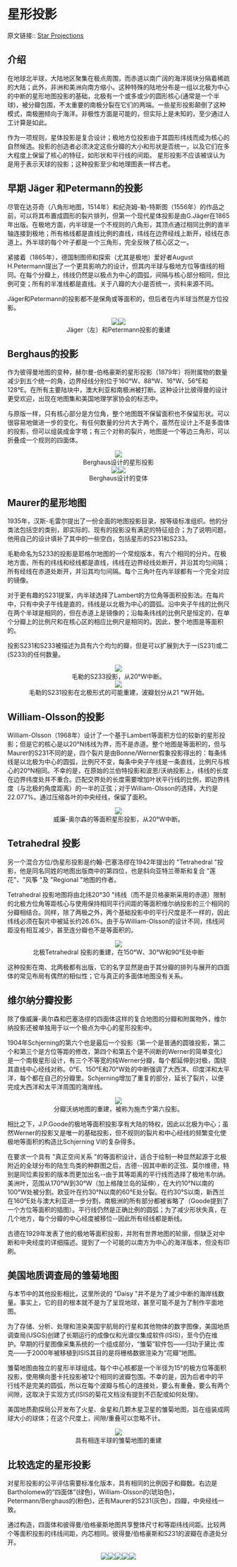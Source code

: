 # 星形投影
原文链接:: [Star Projections](https://web.archive.org/web/20180225200949/http://www.progonos.com/furuti/MapProj/Normal/ProjInt/ProjStar/projStar.html)

## 介绍

在地球北半球，大陆地区聚集在极点周围，而赤道以南广阔的海洋斑块分隔着稀疏的大陆；此外，非洲和美洲向南方缩小。这种特殊的陆地分布是一组以北极为中心的中断的星形地图投影的基础，北极有一个或多或少的圆形核心(通常是一个半球)，被分瓣包围，不太重要的南极分裂在它们的两端。一些星形投影颠倒了这种模式，南极圈倾向于海洋。非极性方面是可能的，但实际上是未知的，至少通过人工计算是如此。

作为一项规则，星体投影是复合设计；极地方位投影由于其圆形纬线而成为核心的自然候选。投影的创造者必须决定这些分瓣的大小和形状是否统一，以及它们在多大程度上保留了核心的特征，如形状和平行线的间距。
星形投影不应该被误认为是用于表示天球的投影；这种投影至少和地理图表一样古老。

## 早期 Jäger 和Petermann的投影

尽管在达芬奇（八角形地图，1514年）和纪尧姆-勒-特斯图（1556年）的作品之前，可以将其布置成圆形的裂片排列，但第一个现代星体投影是由G.Jäger在1865年出版。在极地方面，内半球是一个不规则的八角形，其顶点通过相同比例的直半轴连接到极地；所有格线都是直线比例的直线，纬线在边界经线上断开，经线在赤道上。外半球的每个叶子都是一个三角形，完全反映了核心区之一。

紧接着（1865年），德国制图师和探索（尤其是极地）爱好者August H.Petermann提出了一个更具影响力的设计，但其内半球与极地方位等值线的相同。在每个分瓣上，纬线仍然是以极点为中心的圆弧，间隔与核心部分相同，但比例可变；所有的半准线都是直线。关于八瓣的大小是否统一，资料来源不同。

Jäger和Petermann的投影都不是保角或等面积的，但后者在内半球当然是方位投影。

<div align="center"><img src="./asserts/image_1625389375511_0.png"/><img src="./asserts/image_1625389379383_0.png"/></div> 
<center>Jäger（左）和Petermann投影的重建</center>

## Berghaus的投影

作为彼得曼地图的变种，赫尔曼-伯格豪斯的星形投影（1879年）将附属物的数量减少到五个统一的角，边界经线分别位于160°W、88°W、16°W、56°E和128°E。在所有主要陆块中，澳大利亚和南极洲被打断。这种设计比彼得曼的设计更受欢迎，出现在地图集和美国地理学家协会的标志中。

与原版一样，只有核心部分是方位角，整个地图既不保留面积也不保留形状。可以很容易地做进一步的变化，有任何数量的分片大于两个，虽然在设计上不是多面体的投影，但可以组装成金字塔；有三个对称的裂片，地图是一个等边三角形，可以折叠成一个规则的四面体。

<div align="center"><img src="./asserts/image_1625390672476_0.png"/></div> 
<center>Berghaus设计的星形投影</center>
<div align="center"><img src="./asserts/image_1625390706524_0.png"/><img src="./asserts/image_1625390712061_0.png"/></div>
<center> Berghaus设计的变体</center>

## Maurer的星形地图

1935年，汉斯-毛雷尔提出了一份全面的地图投影目录，按等级标准组织。他的分类法包括空的类别，即实际的、现有的投影没有满足的特征组合；为了说明问题，他用自己的设计填补了其中的一些空白，包括星形的S231和S233。

毛勒命名为S233的投影是耶格尔地图的一个常规版本，有六个相同的分片。在极地方面，所有的纬线和经线都是直线，纬线在边界经线处断开，并沿其均匀间隔；所有经线在赤道处断开，并沿其均匀间隔。每个三角叶在内半球都有一个完全对应的镜像。

对于更有趣的S231提案，内半球选择了Lambert的方位角等面积投影法。在每片中，只有中央子午线是直的，纬线是以北极为中心的圆弧。沿中央子午线的比例尺在两个半球是相同的，但在赤道上是镜像的；沿每条纬线的比例尺是恒定的，在单个分瓣上的比例尺和在核心区的相应比例尺是相同的。因此，整个地图是等面积的。

投影S231和S233被描述为具有六个均匀的瓣，但是可以扩展到大于一(S231)或二(S233)的任何数量。

<div align="center"><img src="./asserts/image_1625390898915_0.png"/></div> 
<center>毛勒的S233投影，从20°W中断。</center>
<div align="center"><img src="./asserts/image_1625390927579_0.png"/></div> 
<center>毛勒的S231投影在北极形式的可能重建，波瓣划分从21 °W开始。</center>

## William-Olsson的投影

William-Olsson（1968年）设计了一个基于Lambert等面积方位的较新的星形投影；但是它的核心是以20°N纬线为界，而不是赤道。整个地图是等面积的，但与Maurer的S231不同的是，四个裂片是由Bonne/Werner假象投影得出的：每条纬线是以北极为中心的圆弧，比例尺不变，每条中央子午线是一条直线，比例尺与核心的20°N相同。不幸的是，在原始的兰伯特投影和波恩/沃纳投影上，纬线的长度在边界纬度处并不重合。匹配交界处的长度需要增加叶状平行线的比例，即边界纬度（与北极的角度距离）的一半的正弦；对于William-Olsson的选择，大约是22.077%。通过压缩各叶的中央经线，保留了面积。

<div align="center"><img src="./asserts/image_1625391058327_0.png"/></div> 
<center>  威廉-奥尔森的等面积星形投影，从20°W中断。</center>

## Tetrahedral 投影

另一个混合方位/伪星形投影是约翰-巴塞洛缪在1942年提出的 "Tetrahedral "投影，他是同名同姓的地图出版商中的第四位，也是斜向亚特兰蒂斯和复合 "莲花"、"风筝 "及 "Regional "地图的作者。

Tetrahedral 投影地图将由北纬20°30 "纬线（而不是贝格豪斯采用的赤道）限制的北极方位角等距核心与使用保持相同平行间距的等面积维尔纳投影的三个相同的分瓣相结合。同样，除了两极之外，两个基础投影中的平行尺度是不一样的，因此纬线必须在裂片中被延长约26.6%。由于与William-Olsson的设计不同，纬线间距没有相互减少，甚至连分瓣也不是等面积的。

<div align="center"><img src="./asserts/image_1625391194383_0.png"/></div> 
<center>  北极Tetrahedral 投影的重建，在150°W、30°W和90°E处中断</center>

这种投影在南、北两极都有出版，它的名字显然是由于其分瓣的排列与展开的四面体的常见布局有偶然的相似性；它与真正的多面体地图没有关系。

## 维尔纳分瓣投影

除了像威廉-奥尔森和巴塞洛缪的四面体这样的复合地图的分瓣和附属物外，维尔纳投影还被单独用于以一个极点为中心的星形投影中。

1904年Schjerning的第六个也是最后一个投影（第一个是普通的圆锥投影，第二个和第三个是方位等距的修改，第四个和第五个是不间断的Werner的简单变化）是一个南极星形设计，有三个不等宽的纯Werner分瓣，每个都延伸到对极，围绕其直线中心经线对称。0°E、150°E和70°W处的中断强调了大西洋、印度洋和太平洋，每个都在自己的分瓣里。Schjerning增加了重复的部分，延长了裂片，以便完成大西洋和太平洋周围的海岸线。

<div align="center"><img src="./asserts/image_1625391456002_0.png"/></div> 
<center>分瓣沃纳地图的重建，被称为施杰宁第六投影。</center>

相比之下，J.P.Goode的极地等面积投影享有大陆的特权，因此以北极为中心；虽然Werner的投影又是唯一的基础投影，但不规则的裂片和中心经线的频繁变化使极地等面积的构造比Schjerning VI的复杂得多。

在要求一个具有 "真正空间关系 "的等面积设计，适合于绘制一种显然起源于北极附近的全球分布的陆生鸟类的种群图之后，古德--因其中断的正弦、莫尔维德，特别是同位素投影的版本而更加出名--由于其等距离的平行线而选择了极地韦尔纳。美洲叶，范围从170°W到30°W（加上格陵兰岛的延伸），在大约10°N以南的100°W处被分割。欧亚叶在约30°N以南的60°E处分裂。在约30°S以南，新西兰在160°E处与澳大利亚进一步分割，南极洲的所有部分都被省略了（Goode提到了一个方位等面积的插图）。平行线仍然是正确比例的圆弧；为了减少形状失真，在几个地方，每个分瓣的中心经度被移位--因此所有经线都是断线。

古德在1929年发表了他的极地等面积投影，并附有世界地图的轮廓，但缺乏对中断和中央经度的详细描述。提到了一个可能的以南方为中心的海洋版本，但没有印刷。

## 美国地质调查局的雏菊地图

与本节中的其他投影相比，这里所说的 "Daisy "并不是为了减少中断的海岸线数量。事实上，它的目的根本就不是为了呈现地球，甚至可能不是为了制作平面地图。

为了存储、分析、处理和渲染美国宇航局的行星和其他物体的数字图像，美国地质调查局(USGS)创建了长期运行的成像仪和光谱仪集成软件(ISIS)，至今仍在维护。早期的行星图像采集系统的一个组成部分，“雏菊”软件包——归功于黛比·库克——于2000年被移植到ISIS其目的是将栅格数据渲染为“花瓣”地图。

雏菊地图由独立的星形半球组成。每个中心核都是一个半径为15°的极方位等面积投影，使用横向墨卡托投影被12个相同的波瓣包围。不幸的是，因为后者中的平行线不是完美的圆弧，所以在每个波瓣与核心的连接处，要么有重叠，要么有两个间隙，这取决于实现方式(ISIS的菊花文档没有提到不匹配或如何处理)。

美国地质勘探局公开发布了火星、金星和几颗木星卫星的雏菊地图，旨在组装成网球大小的球体；在这个尺度上，间隙/重叠可以忽略不计。

<div align="center"><img src="./asserts/image_1625391697349_0.png"/></div> 
<center>  具有相连半球的雏菊地图的重建</center>

## 比较选定的星形投影

对星形投影的公平评估需要标准化版本，具有相同的比例因子和瓣数。右边是Bartholomew的“四面体”(绿色)，William-Olsson的(琥珀色)，Petermann/Berghaus的(粉色)，还有Maurer的S231(灰色)，四瓣，中央经线一致。

通过构造，四面体和彼得曼/伯格豪斯地图共享整体尺寸和等距纬线间距。比较两个等面积投影的纬线间距，内芯相同。彼得曼/伯格豪斯和S231的波瓣在赤道处分开。

<div align="center"><img src="./asserts/image_1625391915344_0.png"/><img src="./asserts/image_1625391920565_0.png"/><img src="./asserts/image_1625391926530_0.png"/><img src="./asserts/image_1625391931923_0.png"/><img src="./asserts/image_1625391936831_0.png"/></div>
